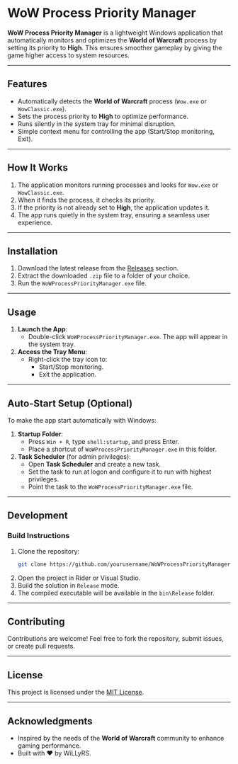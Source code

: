 # WoW Process Priority Manager

**WoW Process Priority Manager** is a lightweight Windows application that automatically monitors and optimizes the **World of Warcraft** process by setting its priority to **High**. This ensures smoother gameplay by giving the game higher access to system resources.

---

## Features

- Automatically detects the **World of Warcraft** process (`Wow.exe` or `WowClassic.exe`).
- Sets the process priority to **High** to optimize performance.
- Runs silently in the system tray for minimal disruption.
- Simple context menu for controlling the app (Start/Stop monitoring, Exit).

---

## How It Works

1. The application monitors running processes and looks for `Wow.exe` or `WowClassic.exe`.
2. When it finds the process, it checks its priority.
3. If the priority is not already set to **High**, the application updates it.
4. The app runs quietly in the system tray, ensuring a seamless user experience.

---

## Installation

1. Download the latest release from the [Releases](#) section.
2. Extract the downloaded `.zip` file to a folder of your choice.
3. Run the `WoWProcessPriorityManager.exe` file.

---

## Usage

1. **Launch the App**:
   - Double-click `WoWProcessPriorityManager.exe`. The app will appear in the system tray.
2. **Access the Tray Menu**:
   - Right-click the tray icon to:
     - Start/Stop monitoring.
     - Exit the application.

---

## Auto-Start Setup (Optional)

To make the app start automatically with Windows:
1. **Startup Folder**:
   - Press `Win + R`, type `shell:startup`, and press Enter.
   - Place a shortcut of `WoWProcessPriorityManager.exe` in this folder.
2. **Task Scheduler** (for admin privileges):
   - Open **Task Scheduler** and create a new task.
   - Set the task to run at logon and configure it to run with highest privileges.
   - Point the task to the `WoWProcessPriorityManager.exe` file.

---

## Development

### Build Instructions

1. Clone the repository:
   ```bash
   git clone https://github.com/yourusername/WoWProcessPriorityManager.git
   ```
2. Open the project in Rider or Visual Studio.
3. Build the solution in `Release` mode.
4. The compiled executable will be available in the `bin\Release` folder.

---

## Contributing

Contributions are welcome! Feel free to fork the repository, submit issues, or create pull requests.

---

## License

This project is licensed under the [MIT License](LICENSE).

---

## Acknowledgments

- Inspired by the needs of the **World of Warcraft** community to enhance gaming performance.
- Built with ❤️ by WiLLyRS.
